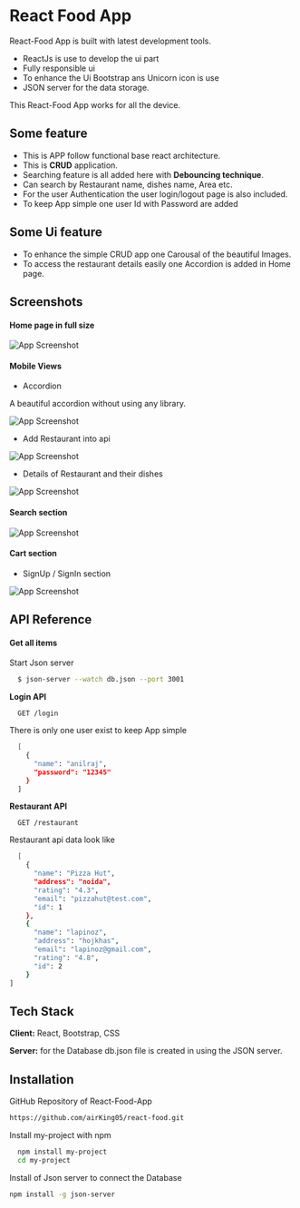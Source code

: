 
# React Food App

React-Food App is built with latest development tools.




 - ReactJs is use to develop the ui part
 - Fully responsible ui 
 - To enhance the Ui Bootstrap ans Unicorn icon is use
 - JSON server for the data storage.

This React-Food App works for all the device.

## Some feature 
 - This is APP follow functional base react architecture.
 - This is **CRUD** application.
 - Searching feature is all added here with **Debouncing technique**.
 - Can search by Restaurant name, dishes name, Area etc.
 - For the user Authentication the user login/logout page is also included.
 - To keep App simple one user Id with Password are added 

 ## Some Ui feature 
 - To enhance the simple CRUD app one Carousal of the beautiful Images.
 - To access the restaurant details easily one Accordion is added in Home page.


## Screenshots
#### Home page in full size 

![App Screenshot](https://github.com/airKing05/react-food/blob/main/react-food/screenShot/Screenshot%202022-07-24%20at%202.29.56%20PM.png?raw=true)

#### Mobile Views
- Accordion

A beautiful accordion without using any library.

![App Screenshot](https://github.com/airKing05/react-food/blob/main/react-food/screenShot/Screenshot%202022-07-24%20at%202.31.29%20PM.png?raw=true)



- Add Restaurant into api

![App Screenshot](https://github.com/airKing05/react-food/blob/main/react-food/screenShot/Screenshot%202022-07-24%20at%202.32.09%20PM.png?raw=true)

- Details of Restaurant and their dishes

![App Screenshot](https://github.com/airKing05/react-food/blob/main/react-food/screenShot/Screenshot%202022-07-24%20at%202.32.43%20PM.png?raw=true)

#### Search section

![App Screenshot](https://github.com/airKing05/react-food/blob/main/react-food/screenShot/Screenshot%202022-07-24%20at%202.33.37%20PM.png?raw=true)

#### Cart section

- SignUp / SignIn section

![App Screenshot](https://github.com/airKing05/react-food/blob/main/react-food/screenShot/Screenshot%202022-07-24%20at%202.34.14%20PM.png?raw=true)



## API Reference

#### Get all items
Start Json server
```bash
  $ json-server --watch db.json --port 3001
```
**Login API**
```http
  GET /login
```
There is only one user exist to keep App simple
```bash
  [
    {
      "name": "anilraj",
      "password": "12345"
    }
  ]
```

**Restaurant API**
```http
  GET /restaurant
```
Restaurant api data look like
```bash
  [
    {
      "name": "Pizza Hut",
      "address": "noida",
      "rating": "4.3",
      "email": "pizzahut@test.com",
      "id": 1
    },
    {
      "name": "lapinoz",
      "address": "hojkhas",
      "email": "lapinoz@gmail.com",
      "rating": "4.8",
      "id": 2
    }
]
```



## Tech Stack

**Client:** React, Bootstrap, CSS

**Server:** for the Database db.json file is created in using the JSON server.


## Installation

GitHub Repository of React-Food-App
```bash
https://github.com/airKing05/react-food.git
```

Install my-project with npm
```bash
  npm install my-project
  cd my-project
```

Install of Json server to connect the Database
```bash
npm install -g json-server  
```   